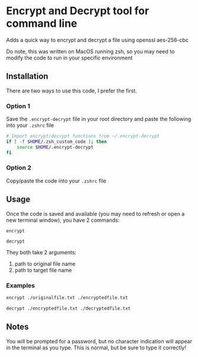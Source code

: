 # Encrypt and Decrypt tool for command line

Adds a quick way to encrypt and decrypt a file using openssl aes-256-cbc

Do note, this was written on MacOS running zsh, so you may need to modify the code to run in your specific environment

## Installation

There are two ways to use this code, I prefer the first.

### Option 1

Save the `.encrypt-decrypt` file in your root directory and paste the following into your `.zshrc` file

```bash
# Import encrypt/decrypt functions from ~/.encrypt-decrypt
if [ -f $HOME/.zsh_custom_code ]; then
    source $HOME/.encrypt-decrypt
fi
```

### Option 2

Copy/paste the code into your `.zshrc` file

## Usage

Once the code is saved and available (you may need to refresh or open a new terminal window), you have 2 commands:

`encrypt`

`decrypt`

They both take 2 arguments:

  1. path to original file name
  2. path to target file name

### Examples

```bash
encrypt ./originalfile.txt ./encryptedfile.txt
```

```bash
decrypt ./encryptedfile.txt ./decryptedfile.txt
```

## Notes

You will be prompted for a password, but no character indication will appear in the terminal as you type. This is normal, but be sure to type it correctly!
